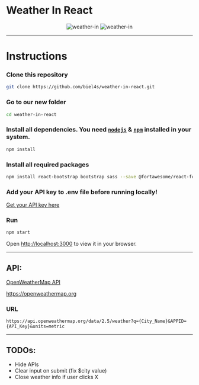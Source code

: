 # Weather In React

<p align="center">
  <img src="https://i.imgur.com/UCrtLua.gif" alt="weather-in" />
  <img src="https://i.imgur.com/GlMLm0S.png" alt="weather-in" />
</p>

---
# Instructions

### Clone this repository

```bash 
git clone https://github.com/biel4s/weather-in-react.git
```

### Go to our new folder

```bash 
cd weather-in-react
```

### Install all dependencies. You need [`nodejs`](https://nodejs.org/en/) & [`npm`](https://www.npmjs.com/) installed in your system.

```bash
npm install
```

### Install all required packages 
  
```bash 
npm install react-bootstrap bootstrap sass --save @fortawesome/react-fontawesome --save @fortawesome/fontawesome-free-solid
```

### Add your API key to .env file before running locally!
[Get your API key here](https://home.openweathermap.org/api_keys)
### Run

```bash
npm start
```
Open [http://localhost:3000](http://localhost:3000) to view it in your browser.

---

## API:
  [OpenWeatherMap API](https://openweathermap.org)
  
  https://openweathermap.org
  
### URL 
```
https://api.openweathermap.org/data/2.5/weather?q={City_Name}&APPID={API_Key}&units=metric
```

---

## TODOs:

- Hide APIs
- Clear input on submit (fix $city value)
- Close weather info if user clicks X
